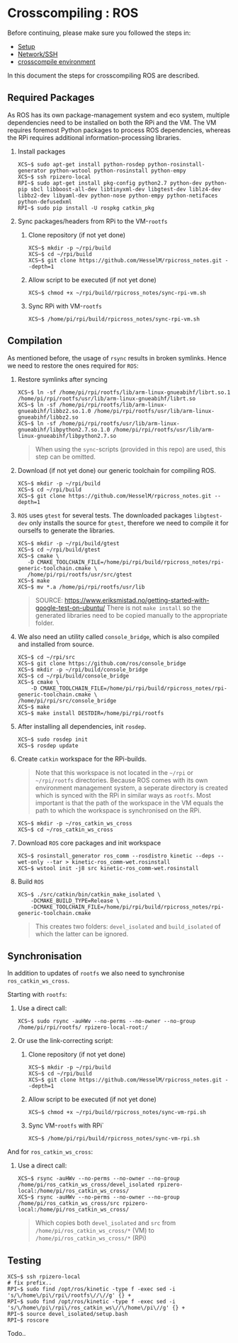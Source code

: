 # Crosscompiling : ROS

Before continuing, please make sure you followed the steps in:
- [Setup](1-setup.md)
- [Network/SSH](2-network.md)
- [crosscompile environment](4-xc-setup.md)

In this document the steps for crosscompiling ROS are described.

## Required Packages

As ROS has its own package-management system and eco system, multiple dependencies need to be installed on both the RPi and the VM. The VM requires foremost Python packages to process ROS dependencies, whereas the RPi requires additional information-processing libraries.

1. Install packages
    ```
    XCS~$ sudo apt-get install python-rosdep python-rosinstall-generator python-wstool python-rosinstall python-empy
    XCS~$ ssh rpizero-local
    RPI~$ sudo apt-get install pkg-config python2.7 python-dev python-pip sbcl libboost-all-dev libtinyxml-dev libgtest-dev liblz4-dev libbz2-dev libyaml-dev python-nose python-empy python-netifaces python-defusedxml
    RPI~$ sudo pip install -U rospkg catkin_pkg
    ```
    
1. Sync packages/headers from RPi to the VM-`rootfs`
    1. Clone repository (if not yet done)
        ```
        XCS~$ mkdir -p ~/rpi/build
        XCS~$ cd ~/rpi/build
        XCS~$ git clone https://github.com/HesselM/rpicross_notes.git --depth=1
        ```
    
    1. Allow script to be executed (if not yet done)
        ```
        XCS~$ chmod +x ~/rpi/build/rpicross_notes/sync-rpi-vm.sh
        ```

    1. Sync RPi with VM-`rootfs`
        ```
        XCS~$ /home/pi/rpi/build/rpicross_notes/sync-rpi-vm.sh
        ```

## Compilation

As mentioned before, the usage of `rsync` results in broken symlinks. Hence we need to restore the ones required for `ROS`:

1. Restore symlinks after syncing
    ```
    XCS~$ ln -sf /home/pi/rpi/rootfs/lib/arm-linux-gnueabihf/librt.so.1 /home/pi/rpi/rootfs/usr/lib/arm-linux-gnueabihf/librt.so
    XCS~$ ln -sf /home/pi/rpi/rootfs/lib/arm-linux-gnueabihf/libbz2.so.1.0 /home/pi/rpi/rootfs/usr/lib/arm-linux-gnueabihf/libbz2.so
    XCS~$ ln -sf /home/pi/rpi/rootfs/usr/lib/arm-linux-gnueabihf/libpython2.7.so.1.0 /home/pi/rpi/rootfs/usr/lib/arm-linux-gnueabihf/libpython2.7.so
    ```
    
    > When using the `sync`-scripts (provided in this repo) are used, this step can be omitted.
    
1. Download (if not yet done) our generic toolchain for compiling ROS. 
    ```
    XCS~$ mkdir -p ~/rpi/build
    XCS~$ cd ~/rpi/build
    XCS~$ git clone https://github.com/HesselM/rpicross_notes.git --depth=1
    ```

1. `ROS` uses `gtest` for several tests. The downloaded packages `libgtest-dev` only installs the source for `gtest`, therefore we need to compile it for ourselfs to generate the libraries. 
    ```
    XCS~$ mkdir -p ~/rpi/build/gtest
    XCS~$ cd ~/rpi/build/gtest
    XCS~$ cmake \
       -D CMAKE_TOOLCHAIN_FILE=/home/pi/rpi/build/rpicross_notes/rpi-generic-toolchain.cmake \
       /home/pi/rpi/rootfs/usr/src/gtest
    XCS~$ make
    XCS~$ mv *.a /home/pi/rpi/rootfs/usr/lib
    ```
    > SOURCE: https://www.eriksmistad.no/getting-started-with-google-test-on-ubuntu/
    > There is not `make install` so the generated libraries need to be copied manually to the appropriate folder.
    
1. We also need an utility called `console_bridge`, which is also compiled and installed from source.
    ```
    XCS~$ cd ~/rpi/src
    XCS~$ git clone https://github.com/ros/console_bridge
    XCS~$ mkdir -p ~/rpi/build/console_bridge
    XCS~$ cd ~/rpi/build/console_bridge
    XCS~$ cmake \
        -D CMAKE_TOOLCHAIN_FILE=/home/pi/rpi/build/rpicross_notes/rpi-generic-toolchain.cmake \
    /home/pi/rpi/src/console_bridge
    XCS~$ make
    XCS~$ make install DESTDIR=/home/pi/rpi/rootfs
    ```
    
1. After installing all dependencies, init `rosdep`.
    ```
    XCS~$ sudo rosdep init
    XCS~$ rosdep update
    ```

1. Create `catkin` workspace for the RPi-builds.
    > Note that this workspace is not located in the `~/rpi` or `~/rpi/rootfs` directories. Because ROS comes with its own environment management system, a seperate directory is created which is synced with the RPi in similar ways as `rootfs`. Most important is that the path of the workspace in the VM equals the path to which the workspace is synchronised on the RPi.
    
    ```
    XCS~$ mkdir -p ~/ros_catkin_ws_cross
    XCS~$ cd ~/ros_catkin_ws_cross
    ```

1. Download `ROS` core packages and init workspace
    ```
    XCS~$ rosinstall_generator ros_comm --rosdistro kinetic --deps --wet-only --tar > kinetic-ros_comm-wet.rosinstall
    XCS~$ wstool init -j8 src kinetic-ros_comm-wet.rosinstall
    ```
    
1. Build `ROS`
    ```
    XCS~$ ./src/catkin/bin/catkin_make_isolated \
        -DCMAKE_BUILD_TYPE=Release \
        -DCMAKE_TOOLCHAIN_FILE=/home/pi/rpi/build/rpicross_notes/rpi-generic-toolchain.cmake
    ```
    > This creates two folders: `devel_isolated` and `build_isolated` of which the latter can be ignored.

## Synchronisation

In addition to updates of `rootfs` we also need to synchronise `ros_catkin_ws_cross`.

Starting with `rootfs`:

1. Use a direct call:
    ```
    XCS~$ sudo rsync -auHWv --no-perms --no-owner --no-group /home/pi/rpi/rootfs/ rpizero-local-root:/
    ```
    
1. Or use the link-correcting script:
    1. Clone repository (if not yet done)
        ```
        XCS~$ mkdir -p ~/rpi/build
        XCS~$ cd ~/rpi/build
        XCS~$ git clone https://github.com/HesselM/rpicross_notes.git --depth=1
        ```
    
    1. Allow script to be executed (if not yet done)
        ```
        XCS~$ chmod +x ~/rpi/build/rpicross_notes/sync-vm-rpi.sh
        ```

    1. Sync VM-`rootfs` with RPi`
        ```
        XCS~$ /home/pi/rpi/build/rpicross_notes/sync-vm-rpi.sh
        ```
And for `ros_catkin_ws_cross`:

1. Use a direct call:
    ```
    XCS~$ rsync -auHWv --no-perms --no-owner --no-group /home/pi/ros_catkin_ws_cross/devel_isolated rpizero-local:/home/pi/ros_catkin_ws_cross/
    XCS~$ rsync -auHWv --no-perms --no-owner --no-group /home/pi/ros_catkin_ws_cross/src rpizero-local:/home/pi/ros_catkin_ws_cross/
    ```
    > Which copies both `devel_isolated` and `src` from `/home/pi/ros_catkin_ws_cross/*` (VM) to `/home/pi/ros_catkin_ws_cross/*` (RPi)



## Testing


```
XCS~$ ssh rpizero-local
# fix prefix..
RPI~$ sudo find /opt/ros/kinetic -type f -exec sed -i 's/\/home\/pi\/rpi\/rootfs\//\//g' {} +
RPI~$ sudo find /opt/ros/kinetic -type f -exec sed -i 's/\/home\/pi\/rpi\/ros_catkin_ws\//\/home\/pi\//g' {} +
RPI~$ source devel_isolated/setup.bash 
RPI~$ roscore
```

Todo..
